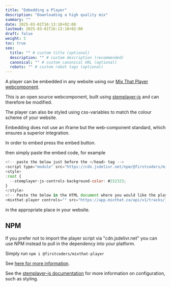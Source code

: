 ```yaml
---
title: "Embedding a Player"
description: "Downloading a high quality mix"
summary: ""
date: 2025-03-01T16:13:18+02:00
lastmod: 2025-03-01T16:13:18+02:00
draft: false
weight: 5
toc: true
seo:
  title: "" # custom title (optional)
  description: "" # custom description (recommended)
  canonical: "" # custom canonical URL (optional)
  robots: "" # custom robot tags (optional)
---
```


A player can be embedded in any website using our [Mix That Player webcomponent](https://github.com/firstcoders/mixthat-player).

This is an open source webcomponent, built using [stemplayer-js](https://www.stemplayer-js.com) and can therefore be modified.

The player can also be styled using css-variables to match the colour scheme of your website.

Embedding does not use an iframe but the web-component standard, which ensures a superior integration.

In order to embed press the embed button.

then simply paste the embed code, for example

```js
<!-- paste the below just before the </head> tag -->
<script type="module" src="https://cdn.jsdelivr.net/npm/@firstcoders/mixthat-player@^4.0.0-beta.0"></script>
<style>
:root {
  --stemplayer-js-controls-background-color: #232323;
}
</style>
<!-- Paste the below in the HTML document where you would like the player to appear -->
<mixthat-player controls="" src="https://app.mixthat.co/api/v1/tracks/jgaYB9"></mixthat-player>
```

in the appropriate place in your website.

## NPM

If you prefer not to import the player script via "cdn.jsdelivr.net" you can use NPM instead to pull in the dependency into your platform.

Simply run `npm i @firstcoders/mixthat-player`

See [here for more information](https://github.com/firstcoders/mixthat-player).

See the [stemplayer-js documentation](https://github.com/stemplayer-js/stemplayer-js) for more information on configuration, such as styling.

